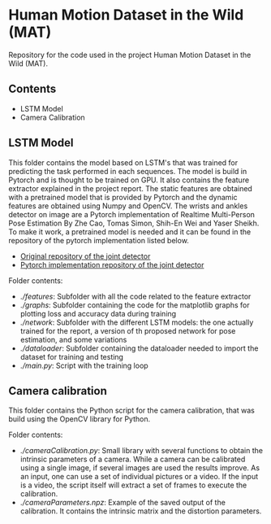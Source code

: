 # Human Motion Dataset in the Wild (MAT)
Repository for the code used in the project Human Motion Dataset in the Wild (MAT). 

## Contents
* LSTM Model
* Camera Calibration

## LSTM Model
This folder contains the model based on LSTM's that was trained for predicting the task performed in each sequences. The model is build in Pytorch and is thought to be trained on GPU. It also contains the feature extractor explained in the project report. The static features are obtained with a pretrained model that is provided by Pytorch and the dynamic features are obtained using Numpy and OpenCV. The wrists and ankles detector on image are a Pytorch implementation of Realtime Multi-Person Pose Estimation By Zhe Cao, Tomas Simon, Shih-En Wei and Yaser Sheikh. To make it work, a pretrained model is needed and it can be found in the repository of the pytorch implementation listed below. 

* [Original repository of the joint detector](https://github.com/ZheC/Realtime_Multi-Person_Pose_Estimation)
* [Pytorch implementation repository of the joint detector](https://github.com/tensorboy/pytorch_Realtime_Multi-Person_Pose_Estimation)

Folder contents:

* *./features*: Subfolder with all the code related to the feature extractor
* *./graphs*: Subfolder containing the code for the matplotlib graphs for plotting loss and accuracy data during training
* *./network*: Subfolder with the different LSTM models: the one actually trained for the report, a version of th proposed network for pose estimation, and some variations
* *./dataloader*: Subfolder containing the dataloader needed to import the dataset for training and testing
* *./main.py*: Script with the training loop

## Camera calibration

This folder contains the Python script for the camera calibration, that was build using the OpenCV library for Python.

Folder contents:

* *./cameraCalibration.py*: Small library with several functions to obtain the intrinsic parameters of a camera. While a camera can be calibrated using a single image, if several images are used the results improve. As an input, one can use a set of individual pictures or a video. If the input is a video, the script itself will extract a set of frames to execute the calibration.
* *./cameraParameters.npz*: Example of the saved output of the calibration. It contains the intrinsic matrix and the distortion parameters.

